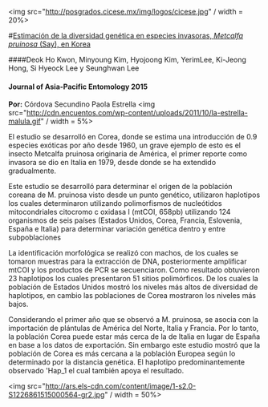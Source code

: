 <img src="http://posgrados.cicese.mx/img/logos/cicese.jpg" / width = 20%>

#[Estimación de la diversidad genética en especies invasoras, *Metcalfa pruinosa* (Say), en Korea](http://www.sciencedirect.com/science/article/pii/S1226861515000564)

####Deok Ho Kwon, Minyoung Kim, Hyojoong Kim, YerimLee, Ki-Jeong Hong, Si Hyeock Lee y Seunghwan Lee

#### Journal of Asia-Pacific Entomology 2015

**Por:** Córdova Secundino Paola Estrella 
<img src="http://cdn.encuentos.com/wp-content/uploads/2011/10/la-estrella-malula.gif" / width = 5%>

El estudio se desarrolló en Corea, donde  se estima una introducción de 0.9 especies exóticas por año desde 1960, un grave ejemplo de esto es el insecto Metcalfa pruinosa originaria de América, el primer reporte como invasora se dio en Italia en 1979, desde donde se ha extendido gradualmente. 

Este estudio se desarrolló para determinar el origen de la población coreana de M. pruinosa visto desde un punto genético, utilizaron haplotipos los cuales determinaron utilizando polimorfismos de nucleótidos mitocondriales citocromo c oxidasa I (mtCOI, 658pb) utilizando 124 organismos de seis países (Estados Unidos, Corea, Francia, Eslovenia, España e Italia) para determinar variación genética dentro y entre subpoblaciones

La identificación morfológica se realizó con machos, de los cuales se tomaron muestras para la extracción de DNA,  posteriormente amplificar mtCOI y los productos de PCR se secuenciaron. Como resultado obtuvieron 23 haplotipos los cuales presentaron 51 sitios polimórficos. De los cuales la población de Estados Unidos mostró los niveles más altos de diversidad de haplotipos, en cambio las poblaciones de Corea mostraron los niveles más bajos.

Considerando el primer año que se observó a M. pruinosa, se asocia con  la importación de plántulas de  América del Norte, Italia y Francia. Por lo tanto, la población Corea puede estar más cerca de la de Italia en lugar de España en base a los datos de exportación. Sin embargo este estudio mostró que la población de Corea es más cercana a la población Europea según lo determinado por la distancia genética. El haplotipo predominantemente observado 'Hap_1 el cual también apoya el resultado.

<img src="http://ars.els-cdn.com/content/image/1-s2.0-S1226861515000564-gr2.jpg" / width = 50%>
